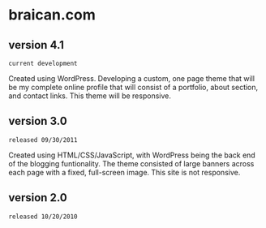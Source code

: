 braican.com
===========

## version 4.1
`current development`

Created using WordPress. Developing a custom, one page theme that will be my complete online profile that will consist of a portfolio, about section, and contact links. This theme will be responsive.

## version 3.0
`released 09/30/2011`

Created using HTML/CSS/JavaScript, with WordPress being the back end of the blogging funtionality. The theme consisted of large banners across each page with a fixed, full-screen image. This site is not responsive.

## version 2.0
`released 10/20/2010`
